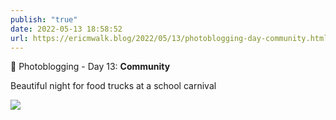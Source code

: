 ```yaml
---
publish: "true"
date: 2022-05-13 18:58:52
url: https://ericmwalk.blog/2022/05/13/photoblogging-day-community.html
---
```

📸 Photoblogging - Day 13: **Community**

Beautiful night for food trucks at a school carnival

![](https://ericmwalk.blog/uploads/2022/b48a6de848.jpg)